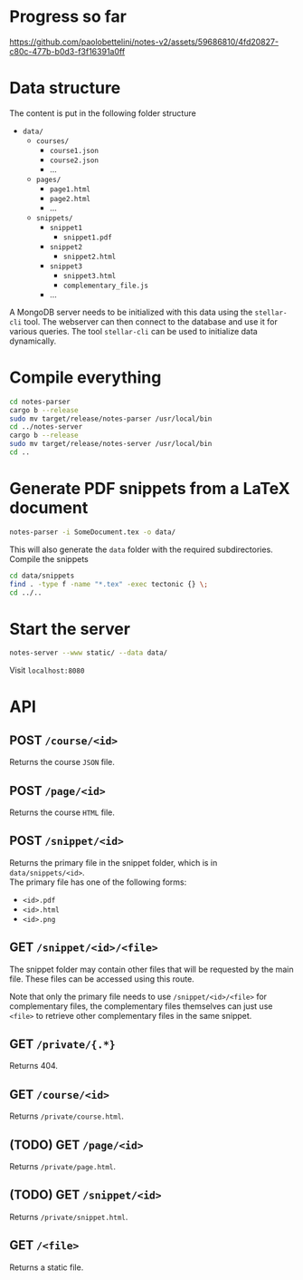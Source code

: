 # Progress so far

https://github.com/paolobettelini/notes-v2/assets/59686810/4fd20827-c80c-477b-b0d3-f3f16391a0ff

# Data structure
The content is put in the following folder structure
- `data/`
    + `courses/`
        + `course1.json`
        + `course2.json`
        + ...
    + `pages/`
        + `page1.html`
        + `page2.html`
        + ...
    + `snippets/`
        + `snippet1`
            + `snippet1.pdf`
        + `snippet2`
            + `snippet2.html`
        + `snippet3`
            + `snippet3.html`
            + `complementary_file.js`
        + ...

A MongoDB server needs to be initialized with this data using the `stellar-cli` tool.
The webserver can then connect to the database and use it for various queries.
The tool `stellar-cli` can be used to initialize data dynamically.

# Compile everything
```bash
cd notes-parser
cargo b --release
sudo mv target/release/notes-parser /usr/local/bin
cd ../notes-server
cargo b --release
sudo mv target/release/notes-server /usr/local/bin
cd ..
```

# Generate PDF snippets from a LaTeX document
```bash
notes-parser -i SomeDocument.tex -o data/
```
This will also generate the `data` folder with the required subdirectories.
Compile the snippets
```bash
cd data/snippets
find . -type f -name "*.tex" -exec tectonic {} \;
cd ../..
```

# Start the server
```bash
notes-server --www static/ --data data/
```
Visit `localhost:8080`

# API

## POST `/course/<id>`
Returns the course `JSON` file.

## POST `/page/<id>`
Returns the course `HTML` file.

## POST `/snippet/<id>`
Returns the primary file in the snippet folder, which is in `data/snippets/<id>`. <br>
The primary file has one of the following forms:
- `<id>.pdf`
- `<id>.html`
- `<id>.png`

## GET `/snippet/<id>/<file>`
The snippet folder may contain other files that will be requested by the main file.
These files can be accessed using this route.

Note that only the primary file needs to use `/snippet/<id>/<file>` for complementary files,
the complementary files themselves can just use `<file>` to retrieve other complementary files
in the same snippet.

## GET `/private/{.*}`
Returns 404.

## GET `/course/<id>`
Returns `/private/course.html`.

## (TODO) GET `/page/<id>`
Returns `/private/page.html`.

## (TODO) GET `/snippet/<id>`
Returns `/private/snippet.html`.

## GET `/<file>`
Returns a static file.